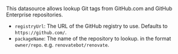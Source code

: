 This datasource allows lookup Git tags from GitHub.com and GitHub Enterprise repositories.

- `registryUrl`: The URL of the GitHub registry to use. Defaults to `https://github.com/`.
- `packageName`: The name of the repository to lookup. in the format `owner/repo`. e.g. `renovatebot/renovate`.

